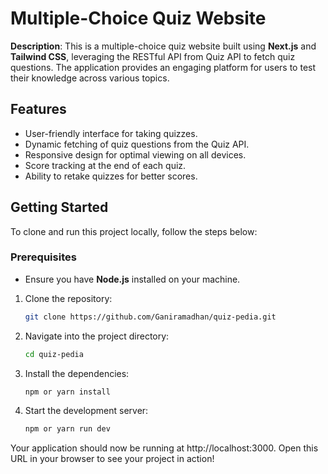 # Multiple-Choice Quiz Website

**Description**: This is a multiple-choice quiz website built using **Next.js** and **Tailwind CSS**, leveraging the RESTful API from Quiz API to fetch quiz questions. The application provides an engaging platform for users to test their knowledge across various topics.

## Features

- User-friendly interface for taking quizzes.
- Dynamic fetching of quiz questions from the Quiz API.
- Responsive design for optimal viewing on all devices.
- Score tracking at the end of each quiz.
- Ability to retake quizzes for better scores.

## Getting Started

To clone and run this project locally, follow the steps below:

### Prerequisites

- Ensure you have **Node.js** installed on your machine.

1. Clone the repository:

   ```bash
   git clone https://github.com/Ganiramadhan/quiz-pedia.git
   ```
2. Navigate into the project directory:

   ```bash
   cd quiz-pedia
   ```
3. Install the dependencies:
   ```bash
   npm or yarn install 
   ```

4. Start the development server:
   ```bash
   npm or yarn run dev
   ```
   
Your application should now be running at http://localhost:3000. Open this URL in your browser to see your project in action!


